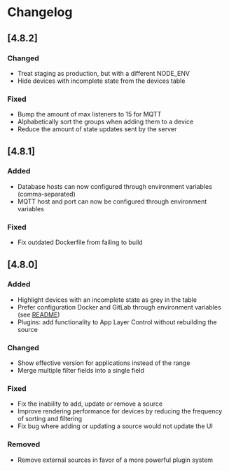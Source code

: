 # Changelog

## [4.8.2]

### Changed

- Treat staging as production, but with a different NODE_ENV
- Hide devices with incomplete state from the devices table

### Fixed

- Bump the amount of max listeners to 15 for MQTT
- Alphabetically sort the groups when adding them to a device
- Reduce the amount of state updates sent by the server

## [4.8.1]

### Added

- Database hosts can now configured through environment variables (comma-separated)
- MQTT host and port can now be configured through environment variables

### Fixed

- Fix outdated Dockerfile from failing to build

## [4.8.0]

### Added

- Highlight devices with an incomplete state as grey in the table
- Prefer configuration Docker and GitLab through environment variables (see [README](README.md))
- Plugins: add functionality to App Layer Control without rebuilding the source

### Changed

- Show effective version for applications instead of the range
- Merge multiple filter fields into a single field

### Fixed

- Fix the inability to add, update or remove a source
- Improve rendering performance for devices by reducing the frequency of sorting and filtering
- Fix bug where adding or updating a source would not update the UI

### Removed

- Remove external sources in favor of a more powerful plugin system

